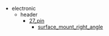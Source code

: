 * electronic
  * header
    * [27_pin](electronic/header/27_pin)
      * [surface_mount_right_angle](electronic/header/27_pin/surface_mount_right_angle)
